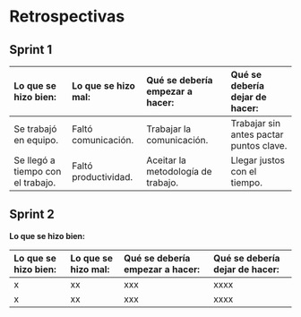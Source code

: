 # Retrospectivas

## Sprint 1

| **Lo que se hizo bien:**   |**Lo que se hizo mal:**|**Qué se debería empezar a hacer:**|**Qué se debería dejar de hacer:**|
|:----------|:-------------|:------|:------|
|Se trabajó en equipo.|Faltó comunicación.|Trabajar la comunicación.|Trabajar sin antes pactar puntos clave.|
|Se llegó a tiempo con el trabajo.|Faltó productividad.|Aceitar la metodología de trabajo.|Llegar justos con el tiempo.|

## Sprint 2

**Lo que se hizo bien:**

| **Lo que se hizo bien:**   |**Lo que se hizo mal:**|**Qué se debería empezar a hacer:**|**Qué se debería dejar de hacer:**|
|:----------|:-------------|:------|:------|
|x|xx|xxx|xxxx|
|x|xx|xxx|xxxx|


